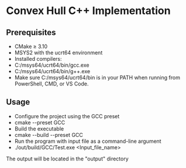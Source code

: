 # Convex Hull C++ Implementation

## Prerequisites
* CMake ≥ 3.10
* MSYS2 with the ucrt64 environment
* Installed compilers:
*   C:/msys64/ucrt64/bin/gcc.exe
*   C:/msys64/ucrt64/bin/g++.exe
* Make sure C:/msys64/ucrt64/bin is in your PATH when running from PowerShell, CMD, or VS Code.

## Usage
* Configure the project using the GCC preset
*   cmake --preset GCC
* Build the executable
*   cmake --build --preset GCC
* Run the program with input file as a command-line argument
*   ./out/build/GCC/Test.exe <Input_file_name>

The output will be located in the "output" directory
